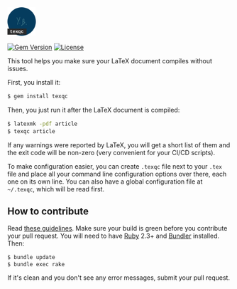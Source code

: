 <img src="/logo.svg" width="64px"/>

[![Gem Version](https://badge.fury.io/rb/texqc.svg)](http://badge.fury.io/rb/texqc)
[![License](https://img.shields.io/badge/license-MIT-green.svg)](https://github.com/yegor256/takes/texqc/master/LICENSE.txt)

This tool helps you make sure your LaTeX document compiles without issues.

First, you install it:

```bash
$ gem install texqc
```

Then, you just run it after the LaTeX document is compiled:

```bash
$ latexmk -pdf article
$ texqc article
```

If any warnings were reported by LaTeX, you will get a short list of them
and the exit code will be non-zero (very convenient for your CI/CD scripts).

To make configuration easier, you can create `.texqc` file next to your
`.tex` file and place all your command line configuration options over there,
each one on its own line. You can also have a global configuration file
at `~/.texqc`, which will be read first.

## How to contribute

Read [these guidelines](https://www.yegor256.com/2014/04/15/github-guidelines.html).
Make sure your build is green before you contribute
your pull request. You will need to have [Ruby](https://www.ruby-lang.org/en/) 2.3+ and
[Bundler](https://bundler.io/) installed. Then:

```
$ bundle update
$ bundle exec rake
```

If it's clean and you don't see any error messages, submit your pull request.

